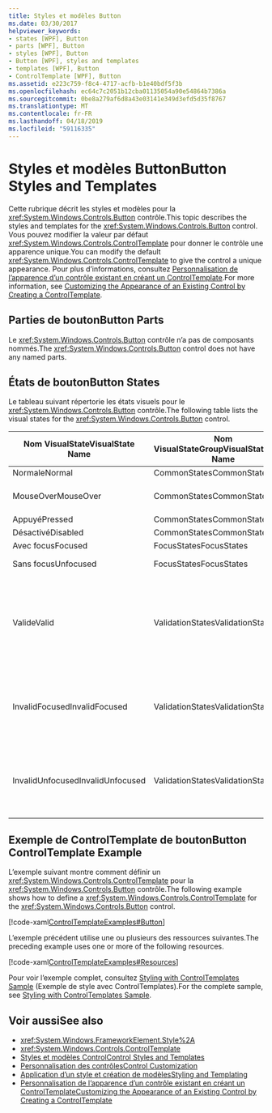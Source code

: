 ```yaml
---
title: Styles et modèles Button
ms.date: 03/30/2017
helpviewer_keywords:
- states [WPF], Button
- parts [WPF], Button
- styles [WPF], Button
- Button [WPF], styles and templates
- templates [WPF], Button
- ControlTemplate [WPF], Button
ms.assetid: e223c759-f8c4-4717-acfb-b1e40bdf5f3b
ms.openlocfilehash: ec64c7c2051b12cba01135054a90e54864b7386a
ms.sourcegitcommit: 0be8a279af6d8a43e03141e349d3efd5d35f8767
ms.translationtype: MT
ms.contentlocale: fr-FR
ms.lasthandoff: 04/18/2019
ms.locfileid: "59116335"
---
```

# <a name="button-styles-and-templates"></a><span data-ttu-id="115d9-102">Styles et modèles Button</span><span class="sxs-lookup"><span data-stu-id="115d9-102">Button Styles and Templates</span></span>
<span data-ttu-id="115d9-103">Cette rubrique décrit les styles et modèles pour la <xref:System.Windows.Controls.Button> contrôle.</span><span class="sxs-lookup"><span data-stu-id="115d9-103">This topic describes the styles and templates for the <xref:System.Windows.Controls.Button> control.</span></span> <span data-ttu-id="115d9-104">Vous pouvez modifier la valeur par défaut <xref:System.Windows.Controls.ControlTemplate> pour donner le contrôle une apparence unique.</span><span class="sxs-lookup"><span data-stu-id="115d9-104">You can modify the default <xref:System.Windows.Controls.ControlTemplate> to give the control a unique appearance.</span></span> <span data-ttu-id="115d9-105">Pour plus d’informations, consultez [Personnalisation de l’apparence d’un contrôle existant en créant un ControlTemplate](customizing-the-appearance-of-an-existing-control.md).</span><span class="sxs-lookup"><span data-stu-id="115d9-105">For more information, see [Customizing the Appearance of an Existing Control by Creating a ControlTemplate](customizing-the-appearance-of-an-existing-control.md).</span></span>  
  
## <a name="button-parts"></a><span data-ttu-id="115d9-106">Parties de bouton</span><span class="sxs-lookup"><span data-stu-id="115d9-106">Button Parts</span></span>  
 <span data-ttu-id="115d9-107">Le <xref:System.Windows.Controls.Button> contrôle n’a pas de composants nommés.</span><span class="sxs-lookup"><span data-stu-id="115d9-107">The <xref:System.Windows.Controls.Button> control does not have any named parts.</span></span>  
  
## <a name="button-states"></a><span data-ttu-id="115d9-108">États de bouton</span><span class="sxs-lookup"><span data-stu-id="115d9-108">Button States</span></span>  
 <span data-ttu-id="115d9-109">Le tableau suivant répertorie les états visuels pour le <xref:System.Windows.Controls.Button> contrôle.</span><span class="sxs-lookup"><span data-stu-id="115d9-109">The following table lists the visual states for the <xref:System.Windows.Controls.Button> control.</span></span>  
  
|<span data-ttu-id="115d9-110">Nom VisualState</span><span class="sxs-lookup"><span data-stu-id="115d9-110">VisualState Name</span></span>|<span data-ttu-id="115d9-111">Nom VisualStateGroup</span><span class="sxs-lookup"><span data-stu-id="115d9-111">VisualStateGroup Name</span></span>|<span data-ttu-id="115d9-112">Description</span><span class="sxs-lookup"><span data-stu-id="115d9-112">Description</span></span>|  
|-|-|-|  
|<span data-ttu-id="115d9-113">Normale</span><span class="sxs-lookup"><span data-stu-id="115d9-113">Normal</span></span>|<span data-ttu-id="115d9-114">CommonStates</span><span class="sxs-lookup"><span data-stu-id="115d9-114">CommonStates</span></span>|<span data-ttu-id="115d9-115">État par défaut.</span><span class="sxs-lookup"><span data-stu-id="115d9-115">The default state.</span></span>|  
|<span data-ttu-id="115d9-116">MouseOver</span><span class="sxs-lookup"><span data-stu-id="115d9-116">MouseOver</span></span>|<span data-ttu-id="115d9-117">CommonStates</span><span class="sxs-lookup"><span data-stu-id="115d9-117">CommonStates</span></span>|<span data-ttu-id="115d9-118">Le pointeur de la souris est positionné sur le contrôle.</span><span class="sxs-lookup"><span data-stu-id="115d9-118">The mouse pointer is positioned over the control.</span></span>|  
|<span data-ttu-id="115d9-119">Appuyé</span><span class="sxs-lookup"><span data-stu-id="115d9-119">Pressed</span></span>|<span data-ttu-id="115d9-120">CommonStates</span><span class="sxs-lookup"><span data-stu-id="115d9-120">CommonStates</span></span>|<span data-ttu-id="115d9-121">Le contrôle est enfoncé.</span><span class="sxs-lookup"><span data-stu-id="115d9-121">The control is pressed.</span></span>|  
|<span data-ttu-id="115d9-122">Désactivé</span><span class="sxs-lookup"><span data-stu-id="115d9-122">Disabled</span></span>|<span data-ttu-id="115d9-123">CommonStates</span><span class="sxs-lookup"><span data-stu-id="115d9-123">CommonStates</span></span>|<span data-ttu-id="115d9-124">Le contrôle est désactivé.</span><span class="sxs-lookup"><span data-stu-id="115d9-124">The control is disabled.</span></span>|  
|<span data-ttu-id="115d9-125">Avec focus</span><span class="sxs-lookup"><span data-stu-id="115d9-125">Focused</span></span>|<span data-ttu-id="115d9-126">FocusStates</span><span class="sxs-lookup"><span data-stu-id="115d9-126">FocusStates</span></span>|<span data-ttu-id="115d9-127">Le contrôle a le focus.</span><span class="sxs-lookup"><span data-stu-id="115d9-127">The control has focus.</span></span>|  
|<span data-ttu-id="115d9-128">Sans focus</span><span class="sxs-lookup"><span data-stu-id="115d9-128">Unfocused</span></span>|<span data-ttu-id="115d9-129">FocusStates</span><span class="sxs-lookup"><span data-stu-id="115d9-129">FocusStates</span></span>|<span data-ttu-id="115d9-130">Le contrôle n’a pas le focus.</span><span class="sxs-lookup"><span data-stu-id="115d9-130">The control does not have focus.</span></span>|  
|<span data-ttu-id="115d9-131">Valide</span><span class="sxs-lookup"><span data-stu-id="115d9-131">Valid</span></span>|<span data-ttu-id="115d9-132">ValidationStates</span><span class="sxs-lookup"><span data-stu-id="115d9-132">ValidationStates</span></span>|<span data-ttu-id="115d9-133">Le contrôle utilise le <xref:System.Windows.Controls.Validation> classe et le <xref:System.Windows.Controls.Validation.HasError%2A?displayProperty=nameWithType> propriété jointe est `false`.</span><span class="sxs-lookup"><span data-stu-id="115d9-133">The control uses the <xref:System.Windows.Controls.Validation> class and the <xref:System.Windows.Controls.Validation.HasError%2A?displayProperty=nameWithType> attached property is `false`.</span></span>|  
|<span data-ttu-id="115d9-134">InvalidFocused</span><span class="sxs-lookup"><span data-stu-id="115d9-134">InvalidFocused</span></span>|<span data-ttu-id="115d9-135">ValidationStates</span><span class="sxs-lookup"><span data-stu-id="115d9-135">ValidationStates</span></span>|<span data-ttu-id="115d9-136">Le <xref:System.Windows.Controls.Validation.HasError%2A?displayProperty=nameWithType> propriété jointe est `true` et le contrôle a le focus.</span><span class="sxs-lookup"><span data-stu-id="115d9-136">The <xref:System.Windows.Controls.Validation.HasError%2A?displayProperty=nameWithType> attached property is `true` and the control has focus.</span></span>|  
|<span data-ttu-id="115d9-137">InvalidUnfocused</span><span class="sxs-lookup"><span data-stu-id="115d9-137">InvalidUnfocused</span></span>|<span data-ttu-id="115d9-138">ValidationStates</span><span class="sxs-lookup"><span data-stu-id="115d9-138">ValidationStates</span></span>|<span data-ttu-id="115d9-139">Le <xref:System.Windows.Controls.Validation.HasError%2A?displayProperty=nameWithType> propriété jointe est `true` et le contrôle n’a pas le focus.</span><span class="sxs-lookup"><span data-stu-id="115d9-139">The <xref:System.Windows.Controls.Validation.HasError%2A?displayProperty=nameWithType> attached property is `true` and the control does not have focus.</span></span>|  
  
## <a name="button-controltemplate-example"></a><span data-ttu-id="115d9-140">Exemple de ControlTemplate de bouton</span><span class="sxs-lookup"><span data-stu-id="115d9-140">Button ControlTemplate Example</span></span>  
 <span data-ttu-id="115d9-141">L’exemple suivant montre comment définir un <xref:System.Windows.Controls.ControlTemplate> pour la <xref:System.Windows.Controls.Button> contrôle.</span><span class="sxs-lookup"><span data-stu-id="115d9-141">The following example shows how to define a <xref:System.Windows.Controls.ControlTemplate> for the <xref:System.Windows.Controls.Button> control.</span></span>  
  
 [!code-xaml[ControlTemplateExamples#Button](~/samples/snippets/csharp/VS_Snippets_Wpf/ControlTemplateExamples/CS/resources/button.xaml#button)]  
  
 <span data-ttu-id="115d9-142">L’exemple précédent utilise une ou plusieurs des ressources suivantes.</span><span class="sxs-lookup"><span data-stu-id="115d9-142">The preceding example uses one or more of the following resources.</span></span>  
  
 [!code-xaml[ControlTemplateExamples#Resources](~/samples/snippets/csharp/VS_Snippets_Wpf/ControlTemplateExamples/CS/resources/shared.xaml#resources)]  
  
 <span data-ttu-id="115d9-143">Pour voir l’exemple complet, consultez [Styling with ControlTemplates Sample](https://github.com/Microsoft/WPF-Samples/tree/master/Styles%20&%20Templates/IntroToStylingAndTemplating) (Exemple de style avec ControlTemplates).</span><span class="sxs-lookup"><span data-stu-id="115d9-143">For the complete sample, see [Styling with ControlTemplates Sample](https://github.com/Microsoft/WPF-Samples/tree/master/Styles%20&%20Templates/IntroToStylingAndTemplating).</span></span>  
  
## <a name="see-also"></a><span data-ttu-id="115d9-144">Voir aussi</span><span class="sxs-lookup"><span data-stu-id="115d9-144">See also</span></span>

- <xref:System.Windows.FrameworkElement.Style%2A>
- <xref:System.Windows.Controls.ControlTemplate>
- [<span data-ttu-id="115d9-145">Styles et modèles Control</span><span class="sxs-lookup"><span data-stu-id="115d9-145">Control Styles and Templates</span></span>](control-styles-and-templates.md)
- [<span data-ttu-id="115d9-146">Personnalisation des contrôles</span><span class="sxs-lookup"><span data-stu-id="115d9-146">Control Customization</span></span>](control-customization.md)
- [<span data-ttu-id="115d9-147">Application d’un style et création de modèles</span><span class="sxs-lookup"><span data-stu-id="115d9-147">Styling and Templating</span></span>](styling-and-templating.md)
- [<span data-ttu-id="115d9-148">Personnalisation de l’apparence d’un contrôle existant en créant un ControlTemplate</span><span class="sxs-lookup"><span data-stu-id="115d9-148">Customizing the Appearance of an Existing Control by Creating a ControlTemplate</span></span>](customizing-the-appearance-of-an-existing-control.md)

